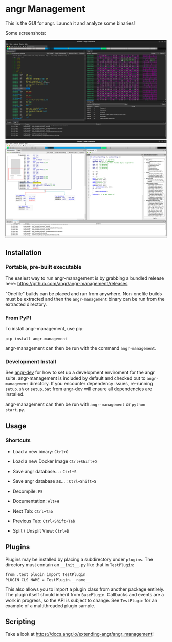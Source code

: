 # angr Management

This is the GUI for angr.
Launch it and analyze some binaries!

Some screenshots:

[![Disassembly](https://github.com/angr/angr-management/blob/master/screenshots/disassembly.png)](https://github.com/angr/angr-management/blob/master/screenshots/disassembly.png)
[![Decompilation](https://github.com/angr/angr-management/blob/master/screenshots/decompilation.png)](https://github.com/angr/angr-management/blob/master/screenshots/decompilation.png)

## Installation

### Portable, pre-built executable

The easiest way to run angr-management is by grabbing a bundled release here: https://github.com/angr/angr-management/releases

"Onefile" builds can be placed and run from anywhere.
Non-onefile builds must be extracted and then the `angr-management` binary can be run from the extracted directory.

### From PyPI

To install angr-management, use pip:

```
pip install angr-management
```

angr-management can then be run with the command `angr-management`.

### Development Install

See [angr-dev](https://github.com/angr/angr-dev) for how to set up a development enviroment for the angr suite.
angr-management is included by default and checked out to `angr-management` directory.
If you encounter dependency issues, re-running `setup.sh` or `setup.bat` from angr-dev will ensure all dependencies are installed.

angr-management can then be run with `angr-management` or `python start.py`.

## Usage

### Shortcuts
- Load a new binary: ```Ctrl+O```
- Load a new Docker Image ```Ctrl+Shift+O```
- Save angr database... : ```Ctrl+S```
- Save angr database as... : ```Ctrl+Shift+S```
- Decompile: ```F5```
- Documentation: ```Alt+H```

- Next Tab: ```Ctrl+Tab```
- Previous Tab: ```Ctrl+Shift+Tab```
- Split / Unsplit View: ```Ctrl+D```

## Plugins

Plugins may be installed by placing a subdirectory under `plugins`. The directory must contain an `__init__.py` like that in `TestPlugin`:
```
from .test_plugin import TestPlugin
PLUGIN_CLS_NAME = TestPlugin.__name__
```

This also allows you to import a plugin class from another package entirely. The plugin itself should inherit from `BasePlugin`. Callbacks and events are a work in progress, so the API is subject to change. See `TestPlugin` for an example of a multithreaded plugin sample.

## Scripting

Take a look at https://docs.angr.io/extending-angr/angr_management!
